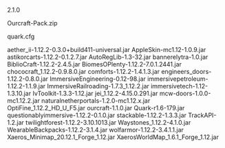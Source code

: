 2.1.0

Ourcraft-Pack.zip

quark.cfg

aether_ii-1.12.2-0.3.0+build411-universal.jar
AppleSkin-mc1.12-1.0.9.jar
astikorcarts-1.12.2-0.1.2.7.jar
AutoRegLib-1.3-32.jar
bannerelytra-1.0.jar
BiblioCraft-1.12.2-2.4.5.jar
BiomesOPlenty-1.12.2-7.0.1.2441.jar
chococraft_1.12.2-0.9.8.0.jar
comforts-1.12.2-1.4.1.3.jar
engineers_doors-1.12.2-0.8.0.jar
ImmersiveEngineering-0.12-98.jar
immersivepetroleum-1.12.2-1.1.9.jar
ImmersiveRailroading-1.7.3_1.12.2.jar
immersivetech-1.12-1.3.10.jar
IvToolkit-1.3.3-1.12.jar
jei_1.12.2-4.15.0.291.jar
mcw-doors-1.0.0-mc1.12.2.jar
naturalnetherportals-1.2.0-mc1.12.x.jar
OptiFine_1.12.2_HD_U_F5.jar
ourcraft-1.1.0.jar
Quark-r1.6-179.jar
questionablyimmersive-1.12.2-0.1.0.jar
stackable-1.12.2-1.3.3.jar
TrackAPI-1.2.jar
twilightforest-1.12.2-3.10.1013.jar
Waystones_1.12.2-4.1.0.jar
WearableBackpacks-1.12.2-3.1.4.jar
wolfarmor-1.12.2-3.4.1.1.jar
Xaeros_Minimap_20.12.1_Forge_1.12.jar
XaerosWorldMap_1.6.1_Forge_1.12.jar